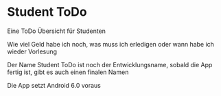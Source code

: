 # Student ToDo
Eine ToDo Übersicht für Studenten

Wie viel Geld habe ich noch, was muss ich erledigen oder wann habe ich wieder Vorlesung

Der Name Student ToDo ist noch der Entwicklungsname, sobald die App fertig ist, gibt es auch einen finalen Namen

Die App setzt Android 6.0 voraus
